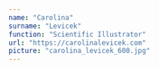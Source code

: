 ```yaml
---
name: "Carolina"
surname: "Levicek"
function: "Scientific Illustrator"
url: "https://carolinalevicek.com"
picture: "carolina_levicek_600.jpg"
---
```

